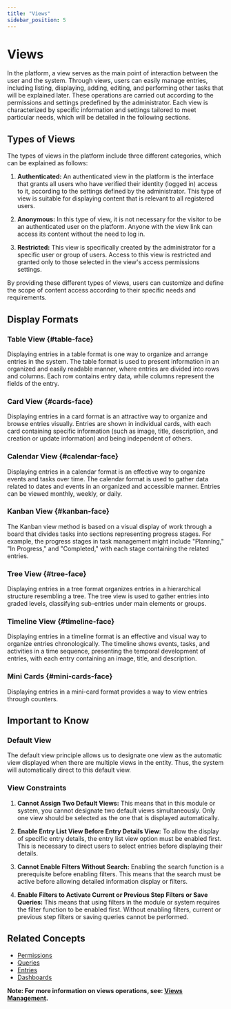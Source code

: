 ```yaml
---
title: "Views"
sidebar_position: 5
---
```


# Views
In the platform, a view serves as the main point of interaction between the user and the system. Through views, users can easily manage entries, including listing, displaying, adding, editing, and performing other tasks that will be explained later. These operations are carried out according to the permissions and settings predefined by the administrator. Each view is characterized by specific information and settings tailored to meet particular needs, which will be detailed in the following sections.


## Types of Views
The types of views in the platform include three different categories, which can be explained as follows:

1. **Authenticated:** An authenticated view in the platform is the interface that grants all users who have verified their identity (logged in) access to it, according to the settings defined by the administrator. This type of view is suitable for displaying content that is relevant to all registered users.

2. **Anonymous:** In this type of view, it is not necessary for the visitor to be an authenticated user on the platform. Anyone with the view link can access its content without the need to log in.

3. **Restricted:** This view is specifically created by the administrator for a specific user or group of users. Access to this view is restricted and granted only to those selected in the view's access permissions settings.

By providing these different types of views, users can customize and define the scope of content access according to their specific needs and requirements.

## Display Formats
### Table View {#table-face}
Displaying entries in a table format is one way to organize and arrange entries in the system. The table format is used to present information in an organized and easily readable manner, where entries are divided into rows and columns. Each row contains entry data, while columns represent the fields of the entry.

### Card View {#cards-face}
Displaying entries in a card format is an attractive way to organize and browse entries visually. Entries are shown in individual cards, with each card containing specific information (such as image, title, description, and creation or update information) and being independent of others.

### Calendar View {#calendar-face}
Displaying entries in a calendar format is an effective way to organize events and tasks over time. The calendar format is used to gather data related to dates and events in an organized and accessible manner. Entries can be viewed monthly, weekly, or daily.

### Kanban View {#kanban-face}
The Kanban view method is based on a visual display of work through a board that divides tasks into sections representing progress stages. For example, the progress stages in task management might include "Planning," "In Progress," and "Completed," with each stage containing the related entries.

### Tree View {#tree-face}
Displaying entries in a tree format organizes entries in a hierarchical structure resembling a tree. The tree view is used to gather entries into graded levels, classifying sub-entries under main elements or groups.

### Timeline View {#timeline-face}
Displaying entries in a timeline format is an effective and visual way to organize entries chronologically. The timeline shows events, tasks, and activities in a time sequence, presenting the temporal development of entries, with each entry containing an image, title, and description.

### Mini Cards {#mini-cards-face}
Displaying entries in a mini-card format provides a way to view entries through counters.

## Important to Know
### Default View
The default view principle allows us to designate one view as the automatic view displayed when there are multiple views in the entity. Thus, the system will automatically direct to this default view.

### View Constraints
1. **Cannot Assign Two Default Views:**
   This means that in this module or system, you cannot designate two default views simultaneously. Only one view should be selected as the one that is displayed automatically.

2. **Enable Entry List View Before Entry Details View:**
   To allow the display of specific entry details, the entry list view option must be enabled first. This is necessary to direct users to select entries before displaying their details.

3. **Cannot Enable Filters Without Search:**
   Enabling the search function is a prerequisite before enabling filters. This means that the search must be active before allowing detailed information display or filters.

4. **Enable Filters to Activate Current or Previous Step Filters or Save Queries:**
   This means that using filters in the module or system requires the filter function to be enabled first. Without enabling filters, current or previous step filters or saving queries cannot be performed.

## Related Concepts
- [Permissions](./permissions.md)
- [Queries](./queries.md)
- [Entries](./entries.md)
- [Dashboards](./dashboards.md)


**Note: For more information on views operations, see: [Views Management](../../data-management/views.md).**